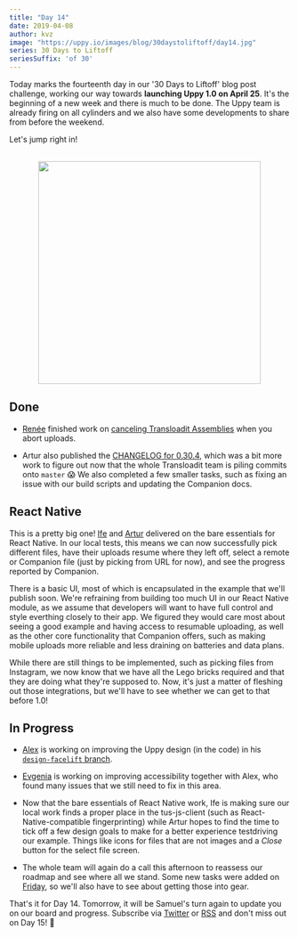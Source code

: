 ```yaml
---
title: "Day 14"
date: 2019-04-08
author: kvz
image: "https://uppy.io/images/blog/30daystoliftoff/day14.jpg"
series: 30 Days to Liftoff
seriesSuffix: 'of 30'
---
```


Today marks the fourteenth day in our '30 Days to Liftoff' blog post challenge, working our way towards **launching Uppy 1.0 on April 25**. It's the beginning of a new week and there is much to be done. The Uppy team is already firing on all cylinders and we also have some developments to share from before the weekend.

Let's jump right in!

<center><br /><img width="400" src="/images/blog/30daystoliftoff/day14.jpg"><br /></center>

<!--more-->

## Done

- [Renée](https://github.com/goto-bus-stop) finished work on [canceling Transloadit Assemblies](https://github.com/transloadit/uppy/pull/1431) when you abort uploads.

- Artur also published the [CHANGELOG for 0.30.4](https://github.com/transloadit/uppy/commit/845369f0e56b49ab51d4d01909dfdac6f60b1748), which was a bit more work to figure out now that the whole Transloadit team is piling commits onto `master` :scream: We also completed a few smaller tasks, such as fixing an issue with our build scripts and updating the Companion docs.

## React Native

This is a pretty big one! [Ife](https://github.com/ifedapoolarewaju) and [Artur](https://github.com/arturi) delivered on the bare essentials for React Native. In our local tests, this means we can now successfully pick different files, have their uploads resume where they left off, select a remote or Companion file (just by picking from URL for now), and see the progress reported by Companion. 

There is a basic UI, most of which is encapsulated in the example that we'll publish soon. We're refraining from building too much UI in our React Native module, as we assume that developers will want to have full control and style everthing closely to their app. We figured they would care most about seeing a good example and having access to resumable uploading, as well as the other core functionality that Companion offers, such as making mobile uploads more reliable and less draining on batteries and data plans. 

While there are still things to be implemented, such as picking files from Instagram, we now know that we have all the Lego bricks required and that they are doing what they're supposed to. Now, it's just a matter of fleshing out those integrations, but we'll have to see whether we can get to that before 1.0!

## In Progress

- [Alex](https://github.com/nqst) is working on improving the Uppy design (in the code) in his [`design-facelift` branch](https://github.com/transloadit/uppy/compare/master...nqst:design-facelift).

- [Evgenia](https://github.com/lakesare) is working on improving accessibility together with Alex, who found many issues that we still need to fix in this area.

- Now that the bare essentials of React Native work, Ife is making sure our local work finds a proper place in the tus-js-client (such as React-Native-compatible fingerprinting) while Artur hopes to find the time to tick off a few design goals to make for a better experience testdriving our example. Things like icons for files that are not images and a _Close_ button for the select file screen.

- The whole team will again do a call this afternoon to reassess our roadmap and see where all we stand. Some new tasks were added on [Friday](/blog/2019/04/liftoff-11/), so we'll also have to see about getting those into gear.


That's it for Day 14. Tomorrow, it will be Samuel's turn again to update you on our board and progress. Subscribe via [Twitter](https://twitter.com/uppy_io) or [RSS](https://uppy.io/atom.xml) and don't miss out on Day 15! :dog:
